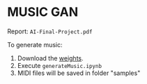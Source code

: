 # MUSIC GAN

Report: `AI-Final-Project.pdf`

To generate music:
1. Download the [weights](https://drive.google.com/drive/folders/1wXay8f2Kg47LaXXCEW0MssD8Q2lRan0U?usp=sharing).
1. Execute `generateMusic.ipynb`
2. MIDI files will be saved in folder "samples"
